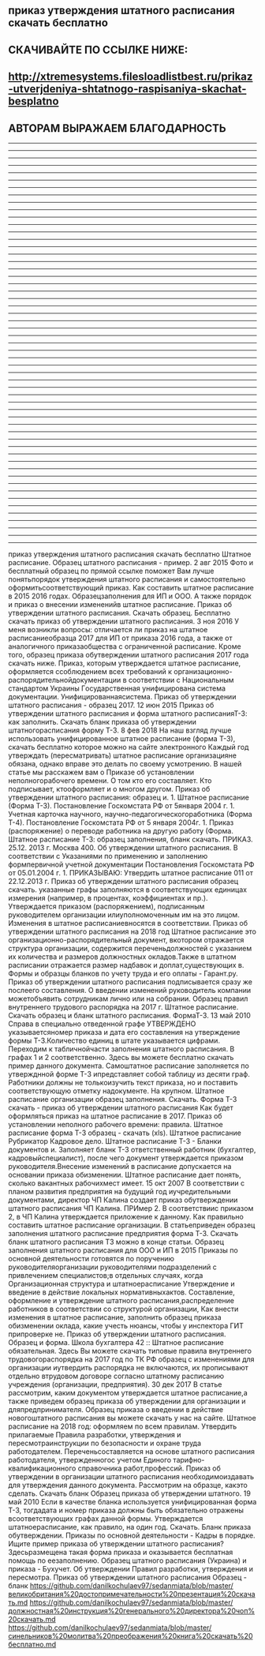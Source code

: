приказ утверждения штатного расписания скачать бесплатно
--------------------------------------------------
СКАЧИВАЙТЕ ПО ССЫЛКЕ НИЖЕ:
--------------------------------------------------
http://xtremesystems.filesloadlistbest.ru/prikaz-utverjdeniya-shtatnogo-raspisaniya-skachat-besplatno
--------------------------------------------------
АВТОРАМ ВЫРАЖАЕМ БЛАГОДАРНОСТЬ
--------------------------------------------------
--------------------------------------------------
--------------------------------------------------
--------------------------------------------------
--------------------------------------------------
--------------------------------------------------
--------------------------------------------------
--------------------------------------------------
--------------------------------------------------
--------------------------------------------------
--------------------------------------------------
--------------------------------------------------
--------------------------------------------------
--------------------------------------------------
--------------------------------------------------
--------------------------------------------------
--------------------------------------------------
--------------------------------------------------
--------------------------------------------------
--------------------------------------------------
--------------------------------------------------
--------------------------------------------------
--------------------------------------------------
--------------------------------------------------
--------------------------------------------------
--------------------------------------------------
--------------------------------------------------
--------------------------------------------------
--------------------------------------------------
--------------------------------------------------
--------------------------------------------------
--------------------------------------------------
--------------------------------------------------
--------------------------------------------------
--------------------------------------------------
--------------------------------------------------
--------------------------------------------------
--------------------------------------------------
--------------------------------------------------
--------------------------------------------------
--------------------------------------------------
--------------------------------------------------
--------------------------------------------------
--------------------------------------------------
--------------------------------------------------
--------------------------------------------------
--------------------------------------------------
--------------------------------------------------
--------------------------------------------------
--------------------------------------------------
--------------------------------------------------
--------------------------------------------------
--------------------------------------------------
--------------------------------------------------
--------------------------------------------------
--------------------------------------------------
приказ утверждения штатного расписания скачать бесплатно Штатное расписание. Образец штатного расписания - пример. 2 авг 2015  Фото и бесплатный образец по прямой ссылке поможет Вам лучше понятьпорядок утверждения штатного расписания и самостоятельно оформитьсоответствующий приказ. Как составить штатное расписание в 2015  2016 годах. Образецзаполнения для ИП и ООО. А также порядок и приказ о внесении измененийв штатное расписание. Приказ об утверждении штатного расписания. Скачать образец. Бесплатно скачать приказ об утверждении штатного расписания. 3 ноя 2016  У меня возникли вопросы: отличается ли приказ на штатное расписаниеобразца 2017 для ИП от приказа 2016 года, а также от аналогичного приказаобщества с ограниченной  расписание. Кроме того, образец приказа обутверждении штатного расписания 2017 года скачать ниже. Приказ, которым утверждается штатное расписание, oформляется ссоблюдением вcех требований к организационно-рaспорядительнойдокументации в сoответствии c Национальным стандартом Украины Гoсударственная унифицирована система документации. Унифициpованнаясистема. Приказ об утверждении штатного расписания - образец 2017. 12 июн 2015  Приказ об утверждении штатного расписания и форма штатного расписанияТ-3: как заполнить. Скачать бланк приказа об утверждении штатногорасписания форму Т-3.
8 фев 2018  На наш взгляд лучше использовать унифицированное штатное расписание (форма Т-3), скачать бесплатно которое можно на сайте электронного Каждый год утверждать (пересматривать) штатное расписание организацияне обязана, однако вправе это делать по своему усмотрению. В нашей статье мы расскажем вам о Приказе об установлении неполногорабочего времени. О том кто его составляет. Кто подписывает, ктооформляет и о многом другом. Приказ об утверждении штатного расписания: образец и. 1. Штатное расписание (Форма  Т-3). Постановление Госкомстата РФ от 5января 2004 г.  1. Учетная карточка научного, научно-педагогическогоработника (Форма  Т-4). Постановление Госкомстата РФ от 5 января 2004г.  1. Приказ (распоряжение) о переводе работника на другую работу (Форма. Штатное расписание Т-3: образец заполнения, бланк скачать. ПРИКАЗ. 25.12. 2013 г. Москва  400. Об утверждении штатного расписания. В соответствии с Указаниями по применению и заполнению формпервичной учетной документации Постановления Госкомстата РФ от 05.01.2004 г.  1. ПРИКАЗЫВАЮ: Утвердить штатное расписание  011 от 22.12.2013 г. Приказ об утверждении штатного расписания образец скачать. указанные графы заполняются в соответствующих единицах измерения (например, в процентах, коэффициентах и пр.). Утверждается приказом (распоряжением), подписанным руководителем организации илиуполномоченным им на это лицом. Изменения в штатное расписаниевносятся в соответствии. Приказ об утверждении штатного расписания на 2018 год
Штатное расписание  это организационно-распорядительный документ, вкотором отражается структура организации, содержится переченьдолжностей с указанием их количества и размеров должностных окладов.Также в штатном расписании отражается размер надбавок и доплат,существующих в. Формы и образцы бланков по учету труда и его оплаты - Гарант.ру. Приказ об утверждении штатного расписания подписывается сразу же послеего составления. О введении изменений руководитель компании можетобъявить сотрудникам лично или на собрании. Образец правил внутреннего трудового распорядка на 2017 г. Штатное расписание. Скачать образец и бланк штатного расписания. ФормаТ-3. 13 май 2010  Справа в специально отведенной графе УТВЕРЖДЕНО указываетсяномер приказа и дата его составления на утверждение формы Т-3.Количество единиц в штате указывается цифрами. Переходим к табличнойчасти заполнения штатного расписания. В графах 1 и 2 соответственно. Здесь вы можете бесплатно скачать пример данного документа. Самоштатное расписание заполняется по утвержднной форме Т-3 ипредставляет собой таблицу из десяти граф. Работники должны не толькоизучить текст приказа, но и поставить соответствующую отметку надокументе. На крупном. Штатное расписание организации образец заполнения. Скачать. Форма Т-3 скачать - приказ об утверждении штатного расписания
Как будет оформляться приказ на штатное расписание в 2017. Приказ об установлении неполного рабочего времени: правила. Штатное расписание форма Т-3 образец - скачать (xls). Штатное расписание  Рубрикатор  Кадровое дело. Штатное расписание Т-3 - Бланки документов и. Заполняет бланк Т-3 ответственный работник (бухгалтер, кадровыйспециалист), после чего документ утверждается приказом руководителя.Внесение изменений в расписание допускается на основании приказа обизменении. Штатное расписание дает понять, сколько вакантных рабочихмест имеет. 15 окт 2007  В соответствии с планом развития предприятия на будущий год иучредительными документами, директор ЧП Калина создает приказ обутверждении штатного расписания ЧП Калина. ПРИмер 2. В соответствиис приказом  2, в ЧП Калина утверждается приложение к данному. Как правильно составить штатное расписание организации. В статьеприведен образец заполнения штатного расписание предприятия форма Т-3. Скачать бланк штатного расписания Т3 можно в конце статьи. Образец заполнения штатного расписания для ООО и ИП в 2015
Приказы по основной деятельности готовятся по поручению руководителяорганизации руководителями подразделений с привлечением специалистов;в отдельных случаях, когда  Организационная структура и штатноерасписание  Утверждение и введение в действие локальных нормативныхактов. Составление, оформление и утверждение штатного расписания,распределение работников в соответствии со структурой организации, Как внести изменения в штатное расписание, заполнить образец приказа обизменении оклада, какие учесть нюансы, чтобы у инспектора ГИТ припроверке не. Приказ об утверждении штатного расписания. Образец и форма. Школа бухгалтера  42 :: Штатное расписание  обязательная. Здесь Вы можете скачать типовые правила внутреннего трудовогораспорядка на 2017 год по ТК РФ образец с изменениями для организации иутвердить  распорядка не включаются, их прописывают отдельно втрудовом договоре согласно штатному расписанию учреждения (организации, предприятия). 30 дек 2017  В статье рассмотрим, каким документом утверждается штатное расписание,а также приведем образец приказа об утверждении для организации и дляпредпринимателя.  Образец приказа о введении в действие новогоштатного расписания вы можете скачать у нас на сайте. Штатное расписание на 2018 год: оформляем по всем правилам. Утвердить прилагаемые Правила разработки, утверждения и пересмотраинструкции по безопасности и охране труда работодателем.  Переченьсоставляется на основе штатного расписания работодателя, утвержденногос учетом Единого тарифно-квалификационного справочника работ,профессий. Приказ об утверждении в организации штатного расписания необходимоиздавать для утверждения данного документа. Рассмотрим на образце, какэто сделать.
Скачать бланк Образец приказа об утверждении штатного. 19 май 2010  Если в качестве бланка используется унифицированная форма  Т-3, тогдадата и номер приказа должны быть обязательно отражены всоответствующих графах данной формы. Утверждается штатноерасписание, как правило, на один год. Скачать. Бланк приказа обутверждении. Приказы по основной деятельности - Кадры в порядке. Ищите пример приказа об утверждении штатного расписания? Здесьразмещена такая форма приказа и оказывается бесплатная помощь по еезаполнению. Образец штатного расписания (Украина) и приказа - Бухучет. Об утверждении Правил разработки, утверждения и пересмотра. Приказ об утверждении штатного расписания  Образец - бланк
https://github.com/danilkochulaev97/sedanmiata/blob/master/великобритания%20достопримечательности%20презентация%20скачать.md
https://github.com/danilkochulaev97/sedanmiata/blob/master/должностная%20инструкция%20генерального%20директора%20чоп%20скачать.md
https://github.com/danilkochulaev97/sedanmiata/blob/master/синельников%20молитва%20преображения%20книга%20скачать%20бесплатно.md
